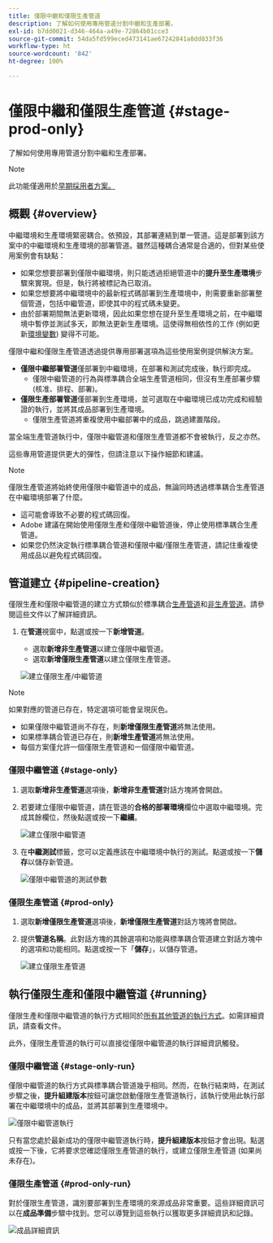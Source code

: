```yaml
---
title: 僅限中繼和僅限生產管道
description: 了解如何使用專用管道分割中繼和生產部署。
exl-id: b7dd0021-d346-464a-a49e-72864b01cce3
source-git-commit: 54da5fd599eced473141ae67242841a8dd833f36
workflow-type: ht
source-wordcount: '842'
ht-degree: 100%

---
```


# 僅限中繼和僅限生產管道 {#stage-prod-only}

了解如何使用專用管道分割中繼和生產部署。

>[!NOTE]
>
>此功能僅適用於[早期採用者方案。](/help/release-notes/current.md#early-adoption)

## 概觀 {#overview}

中繼環境和生產環境緊密耦合。依預設，其部署連結到單一管道。這是部署到該方案中的中繼環境和生產環境的部署管道。雖然這種耦合通常是合適的，但對某些使用案例會有缺點：

* 如果您想要部署到僅限中繼環境，則只能透過拒絕管道中的&#x200B;**提升至生產環境**&#x200B;步驟來實現。但是，執行將被標記為已取消。
* 如果您想要將中繼環境中的最新程式碼部署到生產環境中，則需要重新部署整個管道，包括中繼管道，即使其中的程式碼未變更。
* 由於部署期間無法更新環境，因此如果您想在提升至生產環境之前，在中繼環境中暫停並測試多天，即無法更新生產環境。這使得無相依性的工作 (例如更新[環境變數](/help/getting-started/build-environment.md#environment-variables)) 變得不可能。

僅限中繼和僅限生產管道透過提供專用部署選項為這些使用案例提供解決方案。

* **僅限中繼部署管道**&#x200B;僅部署到中繼環境，在部署和測試完成後，執行即完成。
   * 僅限中繼管道的行為與標準耦合全端生產管道相同，但沒有生產部署步驟 (核准、排程、部署)。
* **僅限生產部署管道**&#x200B;僅部署到生產環境，並可選取在中繼環境已成功完成和經驗證的執行，並將其成品部署到生產環境。
   * 僅限生產管道將重複使用中繼部署中的成品，跳過建置階段。

當全端生產管道執行中，僅限中繼管道和僅限生產管道都不會被執行，反之亦然。

這些專用管道提供更大的彈性，但請注意以下操作細節和建議。

>[!NOTE]
>
>僅限生產管道將始終使用僅限中繼管道中的成品，無論同時透過標準耦合生產管道在中繼環境部署了什麼。
>
>* 這可能會導致不必要的程式碼回復。
>* Adobe 建議在開始使用僅限生產和僅限中繼管道後，停止使用標準耦合生產管道。
>* 如果您仍然決定執行標準耦合管道和僅限中繼/僅限生產管道，請記住重複使用成品以避免程式碼回復。

## 管道建立 {#pipeline-creation}

僅限生產和僅限中繼管道的建立方式類似於標準耦合[生產管道](/help/using/production-pipelines.md)和[非生產管道](/help/using/non-production-pipelines.md)。請參閱這些文件以了解詳細資訊。

1. 在&#x200B;**管道**&#x200B;視窗中，點選或按一下&#x200B;**新增管道**。

   * 選取&#x200B;**新增非生產管道**&#x200B;以建立僅限中繼管道。
   * 選取&#x200B;**新增僅限生產管道**&#x200B;以建立僅限生產管道。

   ![建立僅限生產/中繼管道](/help/assets/configure-pipelines/prod-stage-pipelines.png)

>[!NOTE]
>
>如果對應的管道已存在，特定選項可能會呈現灰色。
>
>* 如果僅限中繼管道尚不存在，則&#x200B;**新增僅限生產管道**&#x200B;將無法使用。
>* 如果標準耦合管道已存在，則&#x200B;**新增生產管道**&#x200B;將無法使用。
>* 每個方案僅允許一個僅限生產管道和一個僅限中繼管道。

### 僅限中繼管道 {#stage-only}

1. 選取&#x200B;**新增非生產管道**&#x200B;選項後，**新增非生產管道**&#x200B;對話方塊將會開啟。
1. 若要建立僅限中繼管道，請在管道的&#x200B;**合格的部署環境**&#x200B;欄位中選取中繼環境。完成其餘欄位，然後點選或按一下&#x200B;**繼續**。

   ![建立僅限中繼管道](/help/assets/configure-pipelines/stage-only.png)

1. 在&#x200B;**中繼測試**&#x200B;標籤，您可以定義應該在中繼環境中執行的測試。點選或按一下&#x200B;**儲存**&#x200B;以儲存新管道。

   ![僅限中繼管道的測試參數](/help/assets/configure-pipelines/stage-only-test.png)

### 僅限生產管道 {#prod-only}

1. 選取&#x200B;**新增僅限生產管道**&#x200B;選項後，**新增僅限生產管道**&#x200B;對話方塊將會開啟。
1. 提供&#x200B;**管道名稱**。此對話方塊的其餘選項和功能與標準耦合管道建立對話方塊中的選項和功能相同。點選或按一下「**儲存**」，以儲存管道。

   ![建立僅限生產管道](/help/assets/configure-pipelines/prod-only-pipeline.png)

## 執行僅限生產和僅限中繼管道 {#running}

僅限生產和僅限中繼管道的執行方式相同於[所有其他管道的執行方式](/help/using/managing-pipelines.md#running-pipelines)。如需詳細資訊，請查看文件。

此外，僅限生產管道的執行可以直接從僅限中繼管道的執行詳細資訊觸發。

### 僅限中繼管道 {#stage-only-run}

僅限中繼管道的執行方式與標準耦合管道幾乎相同。然而，在執行結束時，在測試步驟之後，**提升組建版本**&#x200B;按鈕可讓您啟動僅限生產管道執行，該執行使用此執行部署在中繼環境中的成品，並將其部署到生產環境中。

![僅限中繼管道執行](/help/assets/configure-pipelines/stage-only-pipeline-run.png)

只有當您處於最新成功的僅限中繼管道執行時，**提升組建版本**&#x200B;按鈕才會出現。點選或按一下後，它將要求您確認僅限生產管道的執行，或建立僅限生產管道 (如果尚未存在)。

### 僅限生產管道 {#prod-only-run}

對於僅限生產管道，識別要部署到生產環境的來源成品非常重要。這些詳細資訊可以在&#x200B;**成品準備**&#x200B;步驟中找到。您可以導覽到這些執行以獲取更多詳細資訊和記錄。

![成品詳細資訊](/help/assets/configure-pipelines/prod-only-pipeline-run.png)
